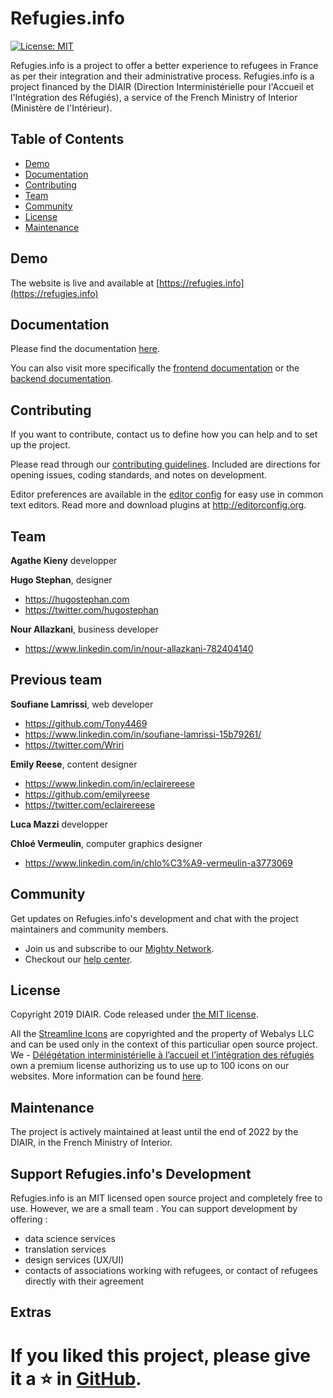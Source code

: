 # Refugies.info

[![License: MIT](https://img.shields.io/badge/License-MIT-yellow.svg)](https://opensource.org/licenses/MIT)

Refugies.info is a project to offer a better experience to refugees in France as per their integration and their administrative process. Refugies.info is a project financed by the DIAIR (Direction Interministérielle pour l'Accueil et l'Intégration des Réfugiés), a service of the French Ministry of Interior (Ministère de l'Intérieur).

## Table of Contents

- [Demo](#demo)
- [Documentation](#documentation)
- [Contributing](#contributing)
- [Team](#team)
- [Community](#community)
- [License](#license)
- [Maintenance](#maintenance)

## Demo

The website is live and available at [https://refugies.info](https://refugies.info)

## Documentation

Please find the documentation [here](documentation/README.md).

You can also visit more specifically the [frontend documentation](documentation/client/README.md) or the [backend documentation](documentation/server/README.md).

## Contributing

If you want to contribute, contact us to define how you can help and to set up the project.

Please read through our [contributing guidelines](https://github.com/entrepreneur-interet-general/karfur/blob/master/CONTRIBUTING.md). Included are directions for opening issues, coding standards, and notes on development.

Editor preferences are available in the [editor config](https://github.com/entrepreneur-interet-general/karfur/blob/master/.editorconfig) for easy use in common text editors. Read more and download plugins at <http://editorconfig.org>.

## Team

**Agathe Kieny** developper

**Hugo Stephan**, designer

- <https://hugostephan.com>
- <https://twitter.com/hugostephan>

**Nour Allazkani**, business developer

- <https://www.linkedin.com/in/nour-allazkani-782404140>

## Previous team

**Soufiane Lamrissi**, web developer

- <https://github.com/Tony4469>
- <https://www.linkedin.com/in/soufiane-lamrissi-15b79261/>
- <https://twitter.com/Wriri>

**Emily Reese**, content designer

- <https://www.linkedin.com/in/eclairereese>
- <https://github.com/emilyreese>
- <https://twitter.com/eclairereese>

**Luca Mazzi** developper

**Chloé Vermeulin**, computer graphics designer

- <https://www.linkedin.com/in/chlo%C3%A9-vermeulin-a3773069>

## Community

Get updates on Refugies.info's development and chat with the project maintainers and community members.

- Join us and subscribe to our [Mighty Network](https://refugies-info.mn.co).
- Checkout our [help center](https://help.refugies.info/fr/).

## License

Copyright 2019 DIAIR. Code released under [the MIT license](https://github.com/entrepreneur-interet-general/karfur/blob/master/LICENSE.md).

All the [Streamline Icons](https://streamlineicons.com/) are copyrighted and the property of Webalys LLC and can be used only in the context of this particuliar open source project. We - [Délégétation interministérielle à l’accueil et l’intégration des réfugiés](https://accueil-integration-refugies.fr/) own a premium license authorizing us to use up to 100 icons on our websites. More information can be found [here](https://www.notion.so/Premium-License-19ab1e1b9ebb4244b4a4e5c0062d4443).

## Maintenance

The project is actively maintained at least until the end of 2022 by the DIAIR, in the French Ministry of Interior.

## Support Refugies.info's Development

Refugies.info is an MIT licensed open source project and completely free to use. However, we are a small team . You can support development by offering :

- data science services
- translation services
- design services (UX/UI)
- contacts of associations working with refugees, or contact of refugees directly with their agreement

## Extras

# If you liked this project, please give it a ⭐ in [**GitHub**](https://github.com/entrepreneur-interet-general/karfur).
